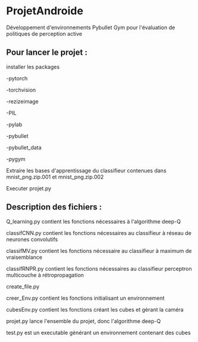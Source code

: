 # ProjetAndroide
Développement d'environnements Pybullet Gym pour l'évaluation de politiques de perception active

## Pour lancer le projet :

  installer les packages
  
  -pytorch
  
  -torchvision
  
  -rezizeimage
  
  -PIL
  
  -pylab
  
  -pybullet
  
  -pybullet_data
  
  -pygym
  
  
  
  Extraire les bases d'apprentissage du classifieur contenues dans mnist_png.zip.001 et mnist_png.zip.002


Executer projet.py


## Description des fichiers :

Q_learning.py contient les fonctions nécessaires à l'algorithme deep-Q

classifCNN.py contient les fonctions nécessaires au classifieur à réseau de neurones convolutifs

classifMV.py contient les fonctions nécessaire au classifieur à maximum de vraisemblance

classifRNPR.py contient les fonctions nécessaires au classifieur perceptron multicouche à rétropropagation

create_file.py 

creer_Env.py contient les fonctions initialisant un environnement

cubesEnv.py contient les fonctions créant les cubes et gèrant la caméra

projet.py lance l'ensemble du projet, donc l'algorithme deep-Q

test.py est un executable générant un environnement contenant des cubes
